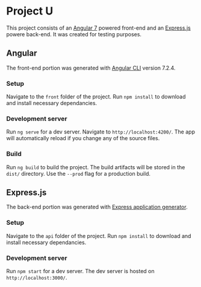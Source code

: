 # Project U

This project consists of an [Angular 7](https://angular.io/) powered front-end and an [Express.js](https://expressjs.com/) powere back-end. It was created for testing purposes.

## Angular

The front-end portion was generated with [Angular CLI](https://github.com/angular/angular-cli) version 7.2.4.

### Setup

Navigate to the `front` folder of the project.
Run `npm install` to download and install necessary dependancies.

### Development server

Run `ng serve` for a dev server. Navigate to `http://localhost:4200/`. The app will automatically reload if you change any of the source files.

### Build

Run `ng build` to build the project. The build artifacts will be stored in the `dist/` directory. Use the `--prod` flag for a production build.


## Express.js

The back-end portion was generated with [Express application generator](https://expressjs.com/en/starter/generator.html).

### Setup

Navigate to the `api` folder of the project.
Run `npm install` to download and install necessary dependancies.

### Development server

Run `npm start` for a dev server. The dev server is hosted on `http://localhost:3000/`.


